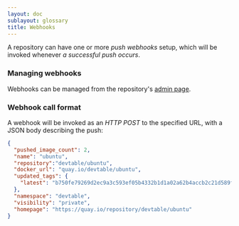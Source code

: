 ```yaml
---
layout: doc
sublayout: glossary
title: Webhooks
---
```

A repository can have one or more _push webhooks_ setup, which will be invoked whenever _a successful push occurs_.

### Managing webhooks

Webhooks can be managed from the repository's [admin page](/repo-admin.html).

### Webhook call format

A webhook will be invoked as an _HTTP POST_ to the specified URL, with a JSON body describing the push:

```json
{
  "pushed_image_count": 2,
  "name": "ubuntu",
  "repository":"devtable/ubuntu",
  "docker_url": "quay.io/devtable/ubuntu",
  "updated_tags": {
    "latest": "b750fe79269d2ec9a3c593ef05b4332b1d1a02a62b4accb2c21d589ff2f5f2dc"
  },
  "namespace": "devtable",
  "visibility": "private",
  "homepage": "https://quay.io/repository/devtable/ubuntu"
}
```
